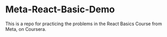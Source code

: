 # Meta-React-Basic-Demo

This is a repo for practicing the problems in the React Basics Course from Meta, on Coursera.